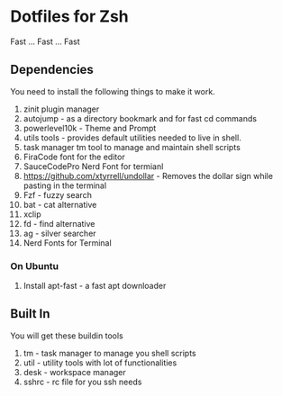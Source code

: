 # Dotfiles for Zsh

Fast ... Fast ... Fast

## Dependencies

You need to install the following things to make it work.

1. zinit plugin manager
2. autojump - as a directory bookmark and for fast cd commands
3. powerlevel10k - Theme and Prompt
4. utils tools - provides default utilities needed to live in shell.
5. task manager tm tool to manage and maintain shell scripts
6. FiraCode font for the editor
7. SauceCodePro Nerd Font for termianl
8. https://github.com/xtyrrell/undollar - Removes the dollar sign while pasting in the terminal
9. Fzf - fuzzy search
10. bat - cat alternative
11. xclip
12. fd - find alternative
13. ag - silver searcher
14. Nerd Fonts for Terminal

### On Ubuntu
1. Install apt-fast - a fast apt downloader

## Built In

You will get these buildin tools

1. tm - task manager to manage you shell scripts
2. util - utility tools with lot of functionalities
3. desk - workspace manager
4. sshrc - rc file for you ssh needs
